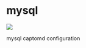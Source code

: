 # mysql

[![](https://badge.imagelayers.io/captomd/mysql:latest.svg)](https://imagelayers.io/?images=captomd/mysql:latest 'Get your own badge on imagelayers.io')

mysql captomd configuration
